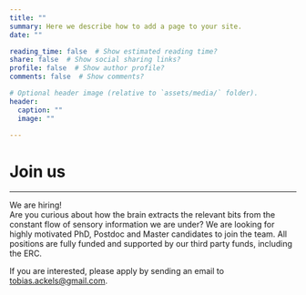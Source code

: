 ```yaml
---
title: ""
summary: Here we describe how to add a page to your site.
date: ""

reading_time: false  # Show estimated reading time?
share: false  # Show social sharing links?
profile: false  # Show author profile?
comments: false  # Show comments?

# Optional header image (relative to `assets/media/` folder).
header:
  caption: ""
  image: ""

---
```


# Join us

---  

We are hiring!  
Are you curious about how the brain extracts the relevant bits from the constant flow of sensory information we are under?
We are looking for highly motivated PhD, Postdoc and Master candidates to join the team. 
All positions are fully funded and supported by our third party funds, including the ERC.

If you are interested, please apply by sending an email to [tobias.ackels@gmail.com](tobias.ackels@gmail.com).

<!---

( [contact us]({{< relref "https://ackelslab.com/contact" >}}) ).

!--->

